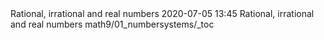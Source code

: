 <toc>
	<title>Chapter 1 : Number Systems</title>
	<description>Rational, irrational and real numbers</description>
	<topic>
		<pubDate>2020-07-05 13:45</pubDate>
		<title>Introduction</title>
		<description>Rational, irrational and real numbers</description>
		<link>math9/01_numbersystems/_toc</link>
	</topic>
</toc>
<!--stackedit_data:
eyJoaXN0b3J5IjpbMzIxNjk5MDg5XX0=
-->